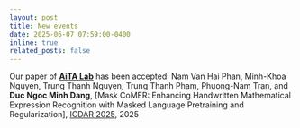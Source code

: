 ```yaml
---
layout: post
title: New events
date: 2025-06-07 07:59:00-0400
inline: true
related_posts: false
---
```

Our paper of [**AiTA Lab**](https://aita-lab.github.io/) has been accepted:
Nam Van Hai Phan, Minh-Khoa Nguyen, Trung Thanh Nguyen, Trung Thanh Pham, Phuong-Nam Tran, and **Duc Ngoc Minh Dang**, [Mask CoMER: Enhancing Handwritten Mathematical Expression Recognition with Masked Language Pretraining and Regularization], [ICDAR 2025](https://www.icdar2025.com/home), 2025
